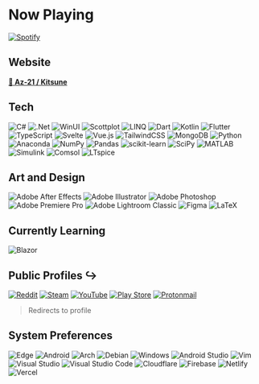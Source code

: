 # Now Playing

[![Spotify](https://novatorem-az-21.vercel.app/api/spotify)](https://open.spotify.com/user/j22z1750uo9xjgyl8vmic8ma1)

## Website

**[🦊 Az-21 / Kitsune](https://az-21.github.io/kitsune/)**

## Tech

![C#](https://img.shields.io/badge/c%23-%23239120.svg?style=for-the-badge&logo=c-sharp&logoColor=white)
![.Net](https://img.shields.io/badge/.NET-5C2D91?style=for-the-badge&logo=.net&logoColor=white)
![WinUI](https://img.shields.io/badge/WinUI%203-0078D6?style=for-the-badge&logo=.net&logoColor=white)
![Scottplot](https://img.shields.io/badge/ScottPlot-2a2a2a?style=for-the-badge&logo=.net&logoColor=white)
![LINQ](https://img.shields.io/badge/LINQ-5C2D91?style=for-the-badge&logo=.net&logoColor=white)
![Dart](https://img.shields.io/badge/dart-%230175C2.svg?style=for-the-badge&logo=dart&logoColor=white)
![Kotlin](https://img.shields.io/badge/kotlin-%230095D5.svg?style=for-the-badge&logo=kotlin&logoColor=white)
![Flutter](https://img.shields.io/badge/Flutter-%2302569B.svg?style=for-the-badge&logo=Flutter&logoColor=white)
![TypeScript](https://img.shields.io/badge/typescript-%23007ACC.svg?style=for-the-badge&logo=typescript&logoColor=white)
![Svelte](https://img.shields.io/badge/svelte-%23f1413d.svg?style=for-the-badge&logo=svelte&logoColor=white)
![Vue.js](https://img.shields.io/badge/vuejs-%2335495e.svg?style=for-the-badge&logo=vuedotjs&logoColor=%234FC08D)
![TailwindCSS](https://img.shields.io/badge/tailwindcss-%2338B2AC.svg?style=for-the-badge&logo=tailwind-css&logoColor=white)
![MongoDB](https://img.shields.io/badge/MongoDB-%234ea94b.svg?style=for-the-badge&logo=mongodb&logoColor=white)
![Python](https://img.shields.io/badge/python-3670A0?style=for-the-badge&logo=python&logoColor=ffdd54)
![Anaconda](https://img.shields.io/badge/Anaconda-%2344A833.svg?style=for-the-badge&logo=anaconda&logoColor=white)
![NumPy](https://img.shields.io/badge/numpy-%23013243.svg?style=for-the-badge&logo=numpy&logoColor=white)
![Pandas](https://img.shields.io/badge/pandas-%23150458.svg?style=for-the-badge&logo=pandas&logoColor=white)
![scikit-learn](https://img.shields.io/badge/scikit--learn-%23F7931E.svg?style=for-the-badge&logo=scikit-learn&logoColor=white)
![SciPy](https://img.shields.io/badge/SciPy-%230C55A5.svg?style=for-the-badge&logo=scipy&logoColor=%white)
![MATLAB](https://img.shields.io/badge/MATLAB-%2300591a.svg?style=for-the-badge&logo=atom&logoColor=white)
![Simulink](https://img.shields.io/badge/Simulink-%232259ff.svg?style=for-the-badge&logo=atom&logoColor=white)
![Comsol](https://img.shields.io/badge/Comsol-%23668944.svg?style=for-the-badge&logo=atom&logoColor=white)
![LTspice](https://img.shields.io/badge/LTspice-%2388109C.svg?style=for-the-badge&logo=atom&logoColor=white)

## Art and Design

![Adobe After Effects](https://img.shields.io/badge/Adobe%20After%20Effects-9999FF.svg?style=for-the-badge&logo=Adobe%20After%20Effects&logoColor=white)
![Adobe Illustrator](https://img.shields.io/badge/adobe%20illustrator-%23FF9A00.svg?style=for-the-badge&logo=adobe%20illustrator&logoColor=white)
![Adobe Photoshop](https://img.shields.io/badge/adobe%20photoshop-%2331A8FF.svg?style=for-the-badge&logo=adobe%20photoshop&logoColor=white)
![Adobe Premiere Pro](https://img.shields.io/badge/Adobe%20Premiere%20Pro-9999FF.svg?style=for-the-badge&logo=Adobe%20Premiere%20Pro&logoColor=white)
![Adobe Lightroom Classic](https://img.shields.io/badge/Adobe%20Lightroom%20Classic-31A8FF.svg?style=for-the-badge&logo=Adobe%20Lightroom%20Classic&logoColor=white)
![Figma](https://img.shields.io/badge/figma-%23F24E1E.svg?style=for-the-badge&logo=figma&logoColor=white)
![LaTeX](https://img.shields.io/badge/latex-%23008080.svg?style=for-the-badge&logo=latex&logoColor=white)

## Currently Learning

![Blazor](https://img.shields.io/badge/blazor-%235C2D91.svg?style=for-the-badge&logo=blazor&logoColor=white)

## Public Profiles ↪

[![Reddit](https://img.shields.io/badge/Reddit-FF4500?style=for-the-badge&logo=reddit&logoColor=white)](https://www.reddit.com/user/Az-21/)
[![Steam](https://img.shields.io/badge/steam-%232A2A2A.svg?style=for-the-badge&logo=steam&logoColor=white)](https://steamcommunity.com/id/-Az21-/)
[![YouTube](https://img.shields.io/badge/YouTube-%23FF0000.svg?style=for-the-badge&logo=YouTube&logoColor=white)](https://www.youtube.com/channel/UCeyvrY90JxztNOvdt6IQmVw)
[![Play Store](https://img.shields.io/badge/Google_Play-414141?style=for-the-badge&logo=google-play&logoColor=white)](https://play.google.com/store/apps/developer?id=Az21)
[![Protonmail](https://img.shields.io/badge/ProtonMail-8B89CC?style=for-the-badge&logo=protonmail&logoColor=white)](mailto:Az21Dev@pm.me)

> Redirects to profile

## System Preferences

![Edge](https://img.shields.io/badge/Edge-0078D7?style=for-the-badge&logo=Microsoft-edge&logoColor=white)
![Android](https://img.shields.io/badge/Android-3D8884?style=for-the-badge&logo=android&logoColor=white)
![Arch](https://img.shields.io/badge/Arch%20Linux-1793D1?logo=arch-linux&logoColor=fff&style=for-the-badge)
![Debian](https://img.shields.io/badge/Debian-D70A53?style=for-the-badge&logo=debian&logoColor=white)
![Windows](https://img.shields.io/badge/Windows%2011-0078D6?style=for-the-badge&logo=windows&logoColor=white)
![Android Studio](https://img.shields.io/badge/Android%20Studio-3D8884.svg?style=for-the-badge&logo=android-studio&logoColor=white)
![Vim](https://img.shields.io/badge/VIM-%2311AB00.svg?style=for-the-badge&logo=vim&logoColor=white)
![Visual Studio](https://img.shields.io/badge/Visual%20Studio-5C2D91.svg?style=for-the-badge&logo=visual-studio&logoColor=white)
![Visual Studio Code](https://img.shields.io/badge/Visual%20Studio%20Code-0078d7.svg?style=for-the-badge&logo=visual-studio-code&logoColor=white)
![Cloudflare](https://img.shields.io/badge/Cloudflare-F38020?style=for-the-badge&logo=Cloudflare&logoColor=white)
![Firebase](https://img.shields.io/badge/firebase-%23039BE5.svg?style=for-the-badge&logo=firebase)
![Netlify](https://img.shields.io/badge/netlify-%232A2A2A.svg?style=for-the-badge&logo=netlify&logoColor=#00C7B7)
![Vercel](https://img.shields.io/badge/vercel-%232A2A2A.svg?style=for-the-badge&logo=vercel&logoColor=white)
